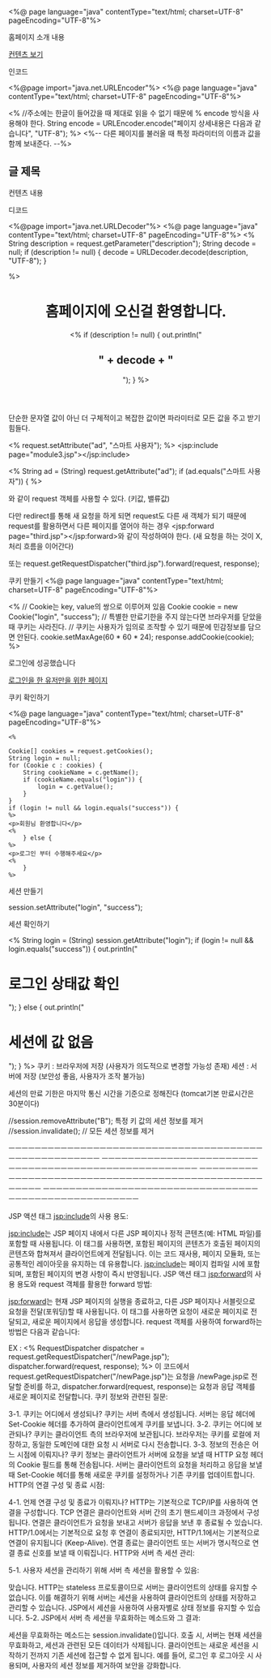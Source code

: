 
 

<%@ page language="java" contentType="text/html; charset=UTF-8"
	pageEncoding="UTF-8"%>
<!DOCTYPE html>
<html>
<head>
<meta charset="UTF-8">
<title>Index</title>
</head>
<body>
	<jsp:include page="module.jsp"></jsp:include> <!-- module.jsp의 내용을 읽어와서 출력함 -->
	<p>홈페이지 소개 내용</p>
	<nav>
		<a href="page.jsp">컨텐츠 보기</a>
	</nav>
	<jsp:include page="module2.jsp"></jsp:include>
</body>
</html>





인코드

<%@page import="java.net.URLEncoder"%>
<%@ page language="java" contentType="text/html; charset=UTF-8"
	pageEncoding="UTF-8"%>
<!DOCTYPE html>
<html>
<head>
<meta charset="UTF-8">
<title>Page</title>
</head>
<body>
	<%
		//주소에는 한글이 들어갔을 때 제대로 읽을 수 없기 때문에 % encode 방식을 사용해야 한다.
		String encode = URLEncoder.encode("페이지 상세내용은 다음과 같습니다", "UTF-8"); 
	%>
	<%-- 다른 페이지를 불러올 때 특정 파라미터의 이름과 값을 함께 보내준다. --%>
	<jsp:include page="module.jsp">
		<jsp:param name="description" value="<%= encode %>"/>
	</jsp:include>
	<article>
		<h1>글 제목</h1>
		<p>컨텐츠 내용</p>
	</article>
	<jsp:include page="module2.jsp"></jsp:include>
</body>
</html>



디코드


<%@page import="java.net.URLDecoder"%>
<%@ page language="java" contentType="text/html; charset=UTF-8"
    pageEncoding="UTF-8"%>
<%
	String description = request.getParameter("description");
	String decode = null;
	if (description != null) {
		decode = URLDecoder.decode(description, "UTF-8");
	}
	
%>

<header>
	<h1>홈페이지에 오신걸 환영합니다.</h1>
	<% 
		if (description != null) {
			out.println("<h2>" + decode + "</h2>");
		}
 	%>
</header>









단순한 문자열 값이 아닌 더 구체적이고 복잡한 값이면 
파라미터로 모든 값을 주고 받기 힘들다.


<%
request.setAttribute("ad", "스마트 사용자");
%>
<jsp:include page="module3.jsp"></jsp:include>


<%
String ad = (String) request.getAttribute("ad");
if (ad.equals("스마트 사용자")) {
%>

와 같이 request 객체를 사용할 수 있다.
(키값, 밸류값)


다만 redirect를 통해 새 요청을 하게 되면 request도 다른 새 객체가 되기 때문에
request를 활용하면서 다른 페이지를 열어야 하는 경우
<jsp:forward page="third.jsp"></jsp:forward>와 같이 작성하여야 한다.
(새 요청을 하는 것이 X, 처리 흐름을 이어간다)

또는 
request.getRequestDispatcher("third.jsp").forward(request, response);







쿠키 만들기
<%@ page language="java" contentType="text/html; charset=UTF-8"
    pageEncoding="UTF-8"%>
<!DOCTYPE html>
<html>
<head>
<meta charset="UTF-8">
<title>로그인 성공</title>
</head>
<body>
	<%
		// Cookie는 key, value의 쌍으로 이루어져 있음
		Cookie cookie = new Cookie("login", "success");
		// 특별한 만료기한을 주지 않는다면 브라우저를 닫았을 때 쿠키는 사라진다.
		// 쿠키는 사용자가 임의로 조작할 수 있기 때문에 민감정보를 담으면 안된다.
		cookie.setMaxAge(60 * 60 * 24);
		response.addCookie(cookie);
	%>
	<p>로그인에 성공했습니다</p>
	<a href="onlyForLoginUser.jsp">로그인을 한 유저만을 위한 페이지</a>

</body>
</html>

쿠키 확인하기

<%@ page language="java" contentType="text/html; charset=UTF-8"
    pageEncoding="UTF-8"%>
<!DOCTYPE html>
<html>
<head>
<meta charset="UTF-8">
<title>로그인을 한 유저를 위한 페이지</title>
</head>
<body>

	<%
	
	Cookie[] cookies = request.getCookies();
	String login = null;
	for (Cookie c : cookies) {
		String cookieName = c.getName();
		if (cookieName.equals("login")) {
			login = c.getValue();
		}
	}
	if (login != null && login.equals("success")) {
	%>
	<p>회원님 환영합니다</p>
	<%
		} else {
	%>
	<p>로그인 부터 수행해주세요</p>
	<%
		}
	%>

</body>
</html>





세션 만들기

session.setAttribute("login", "success");


세션 확인하기


<%
	String login = (String) session.getAttribute("login");
	if (login != null && login.equals("success")) {
		out.println("<h1>로그인 상태값 확인</h1>");
	} else {
		out.println("<h1>세션에 값 없음</h1>");
	}
%>
쿠키 : 브라우저에 저장 (사용자가 의도적으로 변경할 가능성 존재)
세션 : 서버에 저장 (보안성 좋음, 사용자가 조작 불가능)

세션의 만료 기한은 마지막 통신 시간을 기준으로 정해진다
(tomcat기본 만료시간은 30분이다)


//session.removeAttribute("B"); 특정 키 값의 세션 정보를 제거
//session.invalidate(); // 모든 세션 정보를 제거












ㅡㅡㅡㅡㅡㅡㅡㅡㅡㅡㅡㅡㅡㅡㅡㅡㅡㅡㅡㅡㅡㅡㅡㅡㅡㅡㅡㅡㅡㅡㅡㅡㅡㅡㅡㅡㅡㅡㅡㅡㅡㅡㅡㅡㅡㅡㅡㅡㅡㅡㅡㅡㅡ
ㅡㅡㅡㅡㅡㅡㅡㅡㅡㅡㅡㅡㅡㅡㅡㅡㅡㅡㅡㅡㅡㅡㅡㅡㅡㅡㅡㅡㅡㅡㅡㅡㅡㅡㅡㅡㅡㅡㅡㅡㅡㅡㅡㅡㅡㅡㅡㅡㅡㅡㅡㅡㅡ
ㅡㅡㅡㅡㅡㅡㅡㅡㅡㅡㅡㅡㅡㅡㅡㅡㅡㅡㅡㅡㅡㅡㅡㅡㅡㅡㅡㅡㅡㅡㅡㅡㅡㅡㅡㅡㅡㅡㅡㅡㅡㅡㅡㅡㅡㅡㅡㅡㅡㅡㅡㅡㅡ
ㅡㅡㅡㅡㅡㅡㅡㅡㅡㅡㅡㅡㅡㅡㅡㅡㅡㅡㅡㅡㅡㅡㅡㅡㅡㅡㅡㅡㅡㅡㅡㅡㅡㅡㅡㅡㅡㅡㅡㅡㅡㅡㅡㅡㅡㅡㅡㅡㅡㅡㅡㅡㅡ


JSP 액션 태그 <jsp:include>의 사용 용도:

<jsp:include>는 JSP 페이지 내에서 다른 JSP 페이지나 정적 콘텐츠(예: HTML 파일)를 포함할 때 사용됩니다. 이 태그를 사용하면, 포함된 페이지의 콘텐츠가 호출된 페이지의 콘텐츠와 합쳐져서 클라이언트에게 전달됩니다. 이는 코드 재사용, 페이지 모듈화, 또는 공통적인 레이아웃을 유지하는 데 유용합니다. <jsp:include>는 페이지 컴파일 시에 포함되며, 포함된 페이지의 변경 사항이 즉시 반영됩니다.
JSP 액션 태그 <jsp:forward>의 사용 용도와 request 객체를 활용한 forward 방법:

<jsp:forward>는 현재 JSP 페이지의 실행을 종료하고, 다른 JSP 페이지나 서블릿으로 요청을 전달(포워딩)할 때 사용됩니다. 이 태그를 사용하면 요청이 새로운 페이지로 전달되고, 새로운 페이지에서 응답을 생성합니다.
request 객체를 사용하여 forward하는 방법은 다음과 같습니다:

EX :
<%
    RequestDispatcher dispatcher = request.getRequestDispatcher("/newPage.jsp");
    dispatcher.forward(request, response);
%>
이 코드에서 request.getRequestDispatcher("/newPage.jsp")는 요청을 /newPage.jsp로 전달할 준비를 하고, dispatcher.forward(request, response)는 요청과 응답 객체를 새로운 페이지로 전달합니다.
쿠키 정보와 관련된 질문:

3-1. 쿠키는 어디에서 생성되나?
쿠키는 서버 측에서 생성됩니다. 서버는 응답 헤더에 Set-Cookie 헤더를 추가하여 클라이언트에게 쿠키를 보냅니다.
3-2. 쿠키는 어디에 보관되나?
쿠키는 클라이언트 측의 브라우저에 보관됩니다. 브라우저는 쿠키를 로컬에 저장하고, 동일한 도메인에 대한 요청 시 서버로 다시 전송합니다.
3-3. 정보의 전송은 어느 시점에 이뤄지나?
쿠키 정보는 클라이언트가 서버에 요청을 보낼 때 HTTP 요청 헤더의 Cookie 필드를 통해 전송됩니다. 서버는 클라이언트의 요청을 처리하고 응답을 보낼 때 Set-Cookie 헤더를 통해 새로운 쿠키를 설정하거나 기존 쿠키를 업데이트합니다.
HTTP의 연결 구성 및 종료 시점:

4-1. 언제 연결 구성 및 종료가 이뤄지나?
HTTP는 기본적으로 TCP/IP를 사용하여 연결을 구성합니다. TCP 연결은 클라이언트와 서버 간의 초기 핸드셰이크 과정에서 구성됩니다. 연결은 클라이언트가 요청을 보내고 서버가 응답을 보낸 후 종료될 수 있습니다. HTTP/1.0에서는 기본적으로 요청 후 연결이 종료되지만, HTTP/1.1에서는 기본적으로 연결이 유지됩니다 (Keep-Alive). 연결 종료는 클라이언트 또는 서버가 명시적으로 연결 종료 신호를 보낼 때 이뤄집니다.
HTTP와 서버 측 세션 관리:

5-1. 사용자 세션을 관리하기 위해 서버 측 세션을 활용할 수 있음:

맞습니다. HTTP는 stateless 프로토콜이므로 서버는 클라이언트의 상태를 유지할 수 없습니다. 이를 해결하기 위해 서버는 세션을 사용하여 클라이언트의 상태를 저장하고 관리할 수 있습니다. JSP에서 세션을 사용하여 사용자별로 상태 정보를 유지할 수 있습니다.
5-2. JSP에서 서버 측 세션을 무효화하는 메소드와 그 결과:

세션을 무효화하는 메소드는 session.invalidate()입니다. 호출 시, 서버는 현재 세션을 무효화하고, 세션과 관련된 모든 데이터가 삭제됩니다. 클라이언트는 새로운 세션을 시작하기 전까지 기존 세션에 접근할 수 없게 됩니다. 예를 들어, 로그인 후 로그아웃 시 사용되며, 사용자의 세션 정보를 제거하여 보안을 강화합니다.




